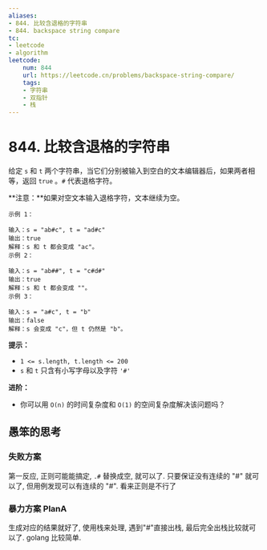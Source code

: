 ```yaml
---
aliases:
- 844. 比较含退格的字符串
- 844. backspace string compare
tc:
- leetcode
- algorithm
leetcode:
    num: 844
    url: https://leetcode.cn/problems/backspace-string-compare/
    tags:
    - 字符串
    - 双指针
    - 栈
---
```


# 844. 比较含退格的字符串

给定 `s` 和 `t` 两个字符串，当它们分别被输入到空白的文本编辑器后，如果两者相等，返回 `true` 。`#` 代表退格字符。

**注意：**如果对空文本输入退格字符，文本继续为空。

```
示例 1：

输入：s = "ab#c", t = "ad#c"
输出：true
解释：s 和 t 都会变成 "ac"。
示例 2：

输入：s = "ab##", t = "c#d#"
输出：true
解释：s 和 t 都会变成 ""。
示例 3：

输入：s = "a#c", t = "b"
输出：false
解释：s 会变成 "c"，但 t 仍然是 "b"。
```

**提示：**

* `1 <= s.length, t.length <= 200`
* `s` 和 `t` 只含有小写字母以及字符 `'#'`

**进阶：**

* 你可以用 `O(n)` 的时间复杂度和 `O(1)` 的空间复杂度解决该问题吗？

## 愚笨的思考

### 失败方案

第一反应, 正则可能能搞定, `.#` 替换成空, 就可以了. 只要保证没有连续的 "#" 就可以了, 但用例发现可以有连续的 "#". 看来正则是不行了

### 暴力方案 PlanA

生成对应的结果就好了, 使用栈来处理, 遇到"#"直接出栈, 最后完全出栈比较就可以了. golang 比较简单.
